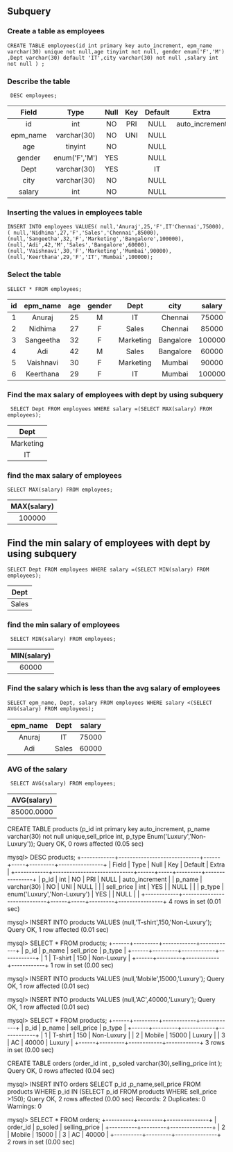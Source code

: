  
 ## Subquery
 
 ### Create a table as employees
 
 ```
 CREATE TABLE employees(id int primary key auto_increment, epm_name varchar(30) unique not null,age tinyint not null, gender enum('F','M') ,Dept varchar(30) default 'IT',city varchar(30) not null ,salary int not null ) ;
 ```

### Describe the table
```
 DESC employees;
 ```

| Field    | Type          | Null | Key | Default | Extra          |
|:--------:|:-------------:|:----:|:---:|:-------:|:--------------:|
| id       | int           | NO   | PRI | NULL    | auto_increment |
| epm_name | varchar(30)   | NO   | UNI | NULL    |                |
| age      | tinyint       | NO   |     | NULL    |                |
| gender   | enum('F','M') | YES  |     | NULL    |                |
| Dept     | varchar(30)   | YES  |     | IT      |                |
| city     | varchar(30)   | NO   |     | NULL    |                |
| salary   | int           | NO   |     | NULL    |                |




### Inserting the values in employees table

```
INSERT INTO employees VALUES( null,'Anuraj',25,'F',IT'Chennai',75000), ( null,'Nidhima',27,'F','Sales','Chennai',85000),(null,'Sangeetha',32,'F','Marketing','Bangalore',100000),(null,'Adi',42,'M','Sales','Bangalore',60000),(null,'Vaishnavi',30,'F','Marketing','Mumbai',90000),(null,'Keerthana',29,'F','IT','Mumbai',100000);
```


### Select the table 
```
SELECT * FROM employees;
```

| id | epm_name  | age | gender | Dept      | city      | salary |
|:--:|:---------:|:---:|:------:|:---------:|:---------:|:------:|
|  1 | Anuraj    |  25 | M      | IT        | Chennai   |  75000 |
|  2 | Nidhima   |  27 | F      | Sales     | Chennai   |  85000 |
|  3 | Sangeetha |  32 | F      | Marketing | Bangalore | 100000 |
|  4 | Adi       |  42 | M      | Sales     | Bangalore |  60000 |
|  5 | Vaishnavi |  30 | F      | Marketing | Mumbai    |  90000 |
|  6 | Keerthana |  29 | F      | IT        | Mumbai    | 100000 |


### Find the max salary of employees with dept by using subquery
```
 SELECT Dept FROM employees WHERE salary =(SELECT MAX(salary) FROM employees);
 ```

| Dept      |
|:---------:|
| Marketing |
| IT        |


### find the max salary of employees
```
SELECT MAX(salary) FROM employees;
```


| MAX(salary) |
|:-----------:|
|      100000 |



## Find the min salary of employees with dept by using subquery
```
SELECT Dept FROM employees WHERE salary =(SELECT MIN(salary) FROM employees);
```

| Dept  |
|:-----:|
| Sales |



### find the min salary of employees
```
 SELECT MIN(salary) FROM employees;
 ```
 

| MIN(salary) |
|:-----------:|
|       60000 |



### Find the salary which is less than the avg salary of employees 
```
SELECT epm_name, Dept, salary FROM employees WHERE salary <(SELECT AVG(salary) FROM employees);
```

| epm_name | Dept  | salary |
|:--------:|:-----:|:------:|
| Anuraj   | IT    |  75000 |
| Adi      | Sales |  60000 |


### AVG of the salary
```
 SELECT AVG(salary) FROM employees;
 ```

| AVG(salary) |
|:-----------:|
|  85000.0000 |





CREATE TABLE products (p_id int primary key auto_increment, p_name varchar(30) not null unique,sell_price int, p_type Enum('Luxury','Non-Luxury'));
Query OK, 0 rows affected (0.05 sec)

mysql> DESC products;
+------------+-----------------------------+------+-----+---------+----------------+
| Field      | Type                        | Null | Key | Default | Extra          |
+------------+-----------------------------+------+-----+---------+----------------+
| p_id       | int                         | NO   | PRI | NULL    | auto_increment |
| p_name     | varchar(30)                 | NO   | UNI | NULL    |                |
| sell_price | int                         | YES  |     | NULL    |                |
| p_type     | enum('Luxury','Non-Luxury') | YES  |     | NULL    |                |
+------------+-----------------------------+------+-----+---------+----------------+
4 rows in set (0.01 sec)

mysql> INSERT INTO products VALUES (null,'T-shirt',150,'Non-Luxury');
Query OK, 1 row affected (0.01 sec)

mysql> SELECT * FROM products;
+------+---------+------------+------------+
| p_id | p_name  | sell_price | p_type     |
+------+---------+------------+------------+
|    1 | T-shirt |        150 | Non-Luxury |
+------+---------+------------+------------+
1 row in set (0.00 sec)

mysql> INSERT INTO products VALUES (null,'Mobile',15000,'Luxury');
Query OK, 1 row affected (0.01 sec)

mysql> INSERT INTO products VALUES (null,'AC',40000,'Luxury');
Query OK, 1 row affected (0.01 sec)

mysql> SELECT * FROM products;
+------+---------+------------+------------+
| p_id | p_name  | sell_price | p_type     |
+------+---------+------------+------------+
|    1 | T-shirt |        150 | Non-Luxury |
|    2 | Mobile  |      15000 | Luxury     |
|    3 | AC      |      40000 | Luxury     |
+------+---------+------------+------------+
3 rows in set (0.00 sec)





CREATE TABLE orders (order_id int , p_soled varchar(30),selling_price int );
Query OK, 0 rows affected (0.04 sec)





mysql> INSERT INTO orders SELECT p_id ,p_name,sell_price FROM products WHERE p_id IN (SELECT p_id FROM products WHERE sell_price >150);
Query OK, 2 rows affected (0.00 sec)
Records: 2  Duplicates: 0  Warnings: 0

mysql> SELECT * FROM orders;
+----------+---------+---------------+
| order_id | p_soled | selling_price |
+----------+---------+---------------+
|        2 | Mobile  |         15000 |
|        3 | AC      |         40000 |
+----------+---------+---------------+
2 rows in set (0.00 sec)



